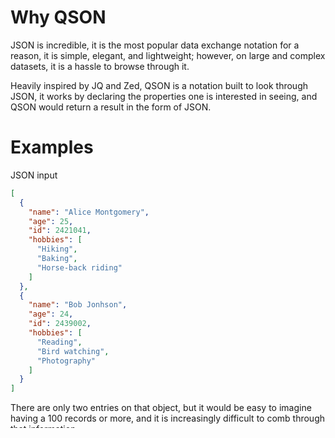 # Why QSON
JSON is incredible, it is the most popular data exchange notation for a reason, it is simple, elegant, and lightweight; however, on large and complex datasets, it is a hassle to browse through it.

Heavily inspired by JQ and Zed, QSON is a notation built to look through JSON, it works by declaring the properties one is interested in seeing, and QSON would return a result in the form of JSON.

# Examples
JSON input
```json
[
  {
    "name": "Alice Montgomery",
    "age": 25,
    "id": 2421041,
    "hobbies": [
      "Hiking",
      "Baking",
      "Horse-back riding"
    ]
  },
  {
    "name": "Bob Jonhson",
    "age": 24,
    "id": 2439002,
    "hobbies": [
      "Reading",
      "Bird watching",
      "Photography"
    ]
  }
]
```

There are only two entries on that object, but it would be easy to imagine having a 100 records or more, and it is increasingly difficult to comb through that information.

Enter QSON:
```
[[].name]
```

Result:
```json
[
  "Alice Montgomery",
  "Bob Johnson"
]
```

Pretty neat, but let's step it up a notch:
```
{
  [].id: {
    "name": [].name,
    "age": [].age
  }
}
```

Result:
```json
{
  "2421041": {
    "name": "Alice Montgomery",
    "age": 25
  },
  "2439002": {
    "name": "Bob Johnson",
    "age": 24
  }
}
```

